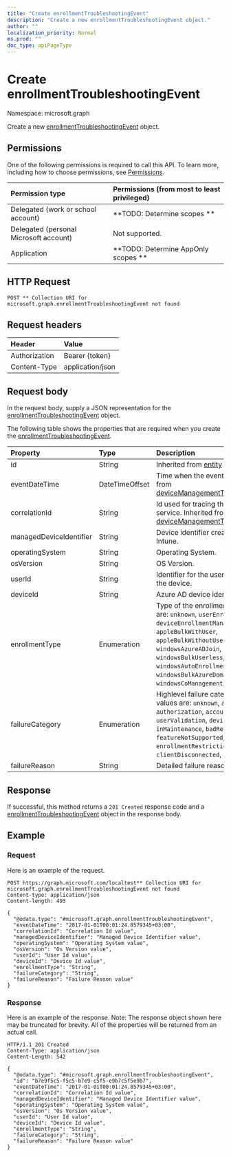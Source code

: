```yaml
---
title: "Create enrollmentTroubleshootingEvent"
description: "Create a new enrollmentTroubleshootingEvent object."
author: ""
localization_priority: Normal
ms.prod: ""
doc_type: apiPageType
---
```


# Create enrollmentTroubleshootingEvent

Namespace: microsoft.graph

Create a new [enrollmentTroubleshootingEvent](../resources/enrollmenttroubleshootingevent.md) object.

## Permissions
One of the following permissions is required to call this API. To learn more, including how to choose permissions, see [Permissions](/concepts/permissions-reference.md).

|Permission type|Permissions (from most to least privileged)|
|:---|:---|
|Delegated (work or school account)|**TODO: Determine scopes **|
|Delegated (personal Microsoft account)|Not supported.|
|Application|**TODO: Determine AppOnly scopes **|

## HTTP Request
<!-- {
  "blockType": "ignored"
}
-->
``` http
POST ** Collection URI for microsoft.graph.enrollmentTroubleshootingEvent not found
```

## Request headers
|Header|Value|
|:---|:---|
|Authorization|Bearer {token}|
|Content-Type|application/json|

## Request body
In the request body, supply a JSON representation for the [enrollmentTroubleshootingEvent](../resources/enrollmenttroubleshootingevent.md) object.

The following table shows the properties that are required when you create the [enrollmentTroubleshootingEvent](../resources/enrollmenttroubleshootingevent.md).

|Property|Type|Description|
|:---|:---|:---|
|id|String| Inherited from [entity](../resources/entity.md)|
|eventDateTime|DateTimeOffset|Time when the event occurred . Inherited from [deviceManagementTroubleshootingEvent](../resources/devicemanagementtroubleshootingevent.md)|
|correlationId|String|Id used for tracing the failure in the service. Inherited from [deviceManagementTroubleshootingEvent](../resources/devicemanagementtroubleshootingevent.md)|
|managedDeviceIdentifier|String|Device identifier created or collected by Intune.|
|operatingSystem|String|Operating System.|
|osVersion|String|OS Version.|
|userId|String|Identifier for the user that tried to enroll the device.|
|deviceId|String|Azure AD device identifier.|
|enrollmentType|Enumeration|Type of the enrollment. Possible values are: `unknown`, `userEnrollment`, `deviceEnrollmentManager`, `appleBulkWithUser`, `appleBulkWithoutUser`, `windowsAzureADJoin`, `windowsBulkUserless`, `windowsAutoEnrollment`, `windowsBulkAzureDomainJoin`, `windowsCoManagement`.|
|failureCategory|Enumeration|Highlevel failure category. Possible values are: `unknown`, `authentication`, `authorization`, `accountValidation`, `userValidation`, `deviceNotSupported`, `inMaintenance`, `badRequest`, `featureNotSupported`, `enrollmentRestrictionsEnforced`, `clientDisconnected`, `userAbandonment`.|
|failureReason|String|Detailed failure reason.|



## Response
If successful, this method returns a `201 Created` response code and a [enrollmentTroubleshootingEvent](../resources/enrollmenttroubleshootingevent.md) object in the response body.

## Example

### Request
Here is an example of the request.
<!-- {
  "blockType": "request",
  "name": "create_enrollmenttroubleshootingevent_from_"
}
-->
``` http
POST https://graph.microsoft.com/localtest** Collection URI for microsoft.graph.enrollmentTroubleshootingEvent not found
Content-type: application/json
Content-length: 493

{
  "@odata.type": "#microsoft.graph.enrollmentTroubleshootingEvent",
  "eventDateTime": "2017-01-01T00:01:24.8579345+03:00",
  "correlationId": "Correlation Id value",
  "managedDeviceIdentifier": "Managed Device Identifier value",
  "operatingSystem": "Operating System value",
  "osVersion": "Os Version value",
  "userId": "User Id value",
  "deviceId": "Device Id value",
  "enrollmentType": "String",
  "failureCategory": "String",
  "failureReason": "Failure Reason value"
}
```

### Response
Here is an example of the response. Note: The response object shown here may be truncated for brevity. All of the properties will be returned from an actual call.
<!-- {
  "blockType": "response",
  "truncated": true,
  "@odata.type": "microsoft.graph.enrollmenttroubleshootingevent"
}
-->
``` http
HTTP/1.1 201 Created
Content-Type: application/json
Content-Length: 542

{
  "@odata.type": "#microsoft.graph.enrollmentTroubleshootingEvent",
  "id": "b7e9f5c5-f5c5-b7e9-c5f5-e9b7c5f5e9b7",
  "eventDateTime": "2017-01-01T00:01:24.8579345+03:00",
  "correlationId": "Correlation Id value",
  "managedDeviceIdentifier": "Managed Device Identifier value",
  "operatingSystem": "Operating System value",
  "osVersion": "Os Version value",
  "userId": "User Id value",
  "deviceId": "Device Id value",
  "enrollmentType": "String",
  "failureCategory": "String",
  "failureReason": "Failure Reason value"
}
```

